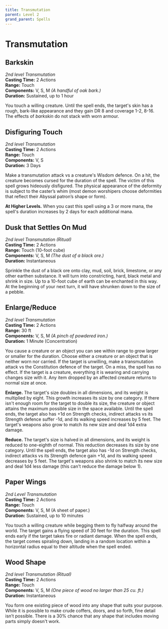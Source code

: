 ```yaml
---
title: Transmutation
parent: Level 2
grand_parent: Spells
---
```


# Transmutation

## Barkskin
*2nd level Transmutation*<br>
**Casting Time:** 2 Actions<br>
**Range:** Touch<br>
**Components:** V, S, M *(A handful of oak bark.)*<br>
**Duration:** Sustained, up to 1 hour

You touch a willing creature. Until the spell ends, the target's skin has a rough, bark-like appearance and they gain DR 8 and coverage 1-2, 8-16. The effects of *barkskin* do not stack with worn armour.

## Disfiguring Touch
*2nd level Transmutation*<br>
**Casting Time:** 2 Actions<br>
**Range:** Touch<br>
**Components:** V, S<br>
**Duration:** 3 Days

Make a transmutation attack vs a creature's Wisdom defence. On a hit, the creature becomes cursed for the duration of the spell. The victim of this spell grows hideously disfigured. The physical appearance of the deformity is subject to the caster’s whim (most demon worshipers choose deformities that reflect their Abyssal patron’s shape or form).

**At Higher Levels.** When you cast this spell using a 3 or more mana, the spell's duration increases by 2 days for each additional mana.

## Dusk that Settles On Mud
*2nd level Transmutation (Ritual)*<br>
**Casting Time:** 2 Actions<br>
**Range:** Touch (10-foot cube)<br>
**Components:** V, S, M *(The dust of a black ore.)*<br>
**Duration:** Instantaneous

Sprinkle the dust of a black ore onto clay, mud, soil, brick, limestone, or any other earthen substance. It will turn into constricting, hard, black metal and shrink in size. Up to a 10-foot cube of earth can be enchanted in this way. At the beginning of your next turn, it will have shrunken down to the size of a pebble.

## Enlarge/Reduce
*2nd level Transmutation*<br>
**Casting Time:** 2 Actions<br>
**Range:** 30 ft<br>
**Components:** V, S, M *(A pinch of powdered iron.)*<br>
**Duration:** 1 Minute (Concentration)

You cause a creature or an object you can see within range to grow larger or smaller for the duration. Choose either a creature or an object that is neither worn nor carried. If the target is unwilling, make a transmutation attack vs the Constitution defence of the target. On a miss, the spell has no effect. If the target is a creature, everything it is wearing and carrying changes size with it. Any item dropped by an affected creature returns to normal size at once.

**Enlarge.** The target's size doubles in all dimensions, and its weight is multiplied by eight. This growth increases its size by one category. If there isn't enough room for the target to double its size, the creature or object attains the maximum possible size in the space available. Until the spell ends, the target also has +1d on Strength checks, indirect attacks vs its Strength defence suffer -1d, and its walking speed increases by 5 feet. The target's weapons also grow to match its new size and deal 1d4 extra damage.

**Reduce.** The target's size is halved in all dimensions, and its weight is reduced to one-eighth of normal. This reduction decreases its size by one category. Until the spell ends, the target also has -1d on Strength checks, indirect attacks vs its Strength defence gain +1d, and its walking speed decreases by 5 feet. The target's weapons also shrink to match its new size and deal 1d4 less damage (this can't reduce the damage below 1).

## Paper Wings
*2nd Level Transmutation*<br>
**Casting Time:** 2 Actions<br>
**Range:** Touch<br>
**Components:** V, S, M (A sheet of paper.)<br>
**Duration:** Sustained, up to 10 minutes

You touch a willing creature while begging them to fly halfway around the world. The target gains a flying speed of 30 feet for the duration. This spell ends early if the target takes fire or radiant damage. When the spell ends, the target comes spiraling down, landing in a random location within a horizontal radius equal to their altitude when the spell ended.

## Wood Shape
*2nd level Transmutation (Ritual)*<br>
**Casting Time:** 2 Actions<br>
**Range:** Touch<br>
**Components:** V, S, M *(One piece of wood no larger than 25 cu. ft.)*<br>
**Duration:** Instantaneous

You form one existing piece of wood into any shape that suits your purpose. While it is possible to make crude coffers, doors, and so forth, fine detail isn’t possible. There is a 30% chance that any shape that includes moving parts simply doesn't work.
